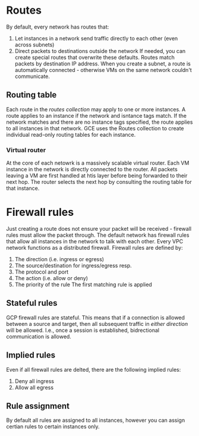 # Routes
By default, every network has routes that:
1. Let instances in a network send traffic directly to each other (even across subnets)
1. Direct packets to destinations outside the network
If needed, you can create special routes that overwrite these defaults.
Routes match packets by destination IP address.
When you create a subnet, a route is automatically connected - otherwise VMs on the same network couldn't communicate.

## Routing table
Each route in the _routes collection_ may apply to one or more instances.
A route applies to an instance if the network and isntance tags match.
If the network matches and there are no instance tags specified, the route applies to all instances in that network.
GCE uses the Routes collection to create individual read-only routing tables for each instance.
### Virtual router
At the core of each netowrk is a massively scalable virtual router.
Each VM instance in the network is directly connected to the router.
All packets leaving a VM are first handled at htis layer before being forwarded to their next hop.
The router selects the next hop by consulting the routing table for that instance.


# Firewall rules
Just creating a route does not ensure your packet will be received - firewall rules must allow the packet through.
The default network has firewall rules that allow all instances in the network to talk with each other.
Every VPC network functions as a distributed firewall.
Firewall rules are defined by:
1. The direction (i.e. ingress or egress)
1. The source/destination for ingress/egress resp.
1. The protocol and port
1. The action (i.e. allow or deny)
1. The priority of the rule
The first matching rule is applied

## Stateful rules
GCP firewall rules are stateful. This means that if a connection is allowed between a source and target, then all subsequent traffic in _either direction_ will be allowed.
I.e., once a session is established, bidrectional communication is allowed.

## Implied rules
Even if all firewall rules are delted, there are the following implied rules:
1. Deny all ingress
1. Allow all egress

## Rule assignment
By default all rules are assigned to all instances, however you can assign certian rules to certain instances only.

